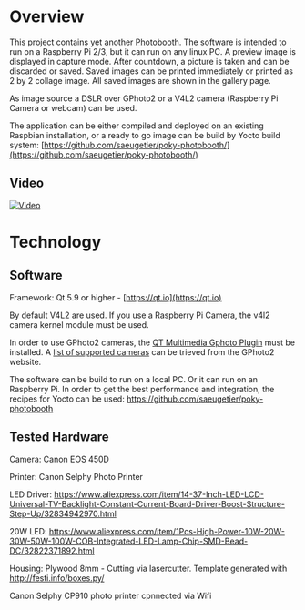 # Overview

This project contains yet another [Photobooth](https://github.com/saeugetier/photobooth). The software is intended to run on a Raspberry Pi 2/3, but it can run on any linux PC. A preview image is displayed in capture mode. After countdown, a picture is taken and can be discarded or saved. Saved images can be printed immediately or printed as 2 by 2 collage image. All saved images are shown in the gallery page.

As image source a DSLR over GPhoto2 or a V4L2 camera (Raspberry Pi Camera or webcam) can be used.

The application can be either compiled and deployed on an existing Raspbian installation, or a ready to go image can be build by Yocto build system: [https://github.com/saeugetier/poky-photobooth/](https://github.com/saeugetier/poky-photobooth/)

## Video

[![Video](https://img.youtube.com/vi/Z9pVK-X5Wz4/0.jpg)](https://youtu.be/Z9pVK-X5Wz4)

# Technology
## Software
Framework: Qt 5.9 or higher - [https://qt.io](https://qt.io)

By default V4L2 are used. If you use a Raspberry Pi Camera, the v4l2 camera kernel module must be used.

In order to use GPhoto2 cameras, the [QT Multimedia Gphoto Plugin](https://github.com/saeugetier/qtmultimedia-gphoto) must be installed. A [list of supported cameras](http://www.gphoto.org/proj/libgphoto2/support.php) can be trieved from the GPhoto2 website.

The software can be build to run on a local PC. Or it can run on an Raspberry Pi. In order to get the best performance and integration, the recipes for Yocto can be used: https://github.com/saeugetier/poky-photobooth

## Tested Hardware
Camera: Canon EOS 450D

Printer: Canon Selphy Photo Printer

LED Driver: https://www.aliexpress.com/item/14-37-Inch-LED-LCD-Universal-TV-Backlight-Constant-Current-Board-Driver-Boost-Structure-Step-Up/32834942970.html

20W LED: https://www.aliexpress.com/item/1Pcs-High-Power-10W-20W-30W-50W-100W-COB-Integrated-LED-Lamp-Chip-SMD-Bead-DC/32822371892.html

Housing: Plywood 8mm - Cutting via lasercutter. Template generated with http://festi.info/boxes.py/

Canon Selphy CP910 photo printer cpnnected via Wifi

